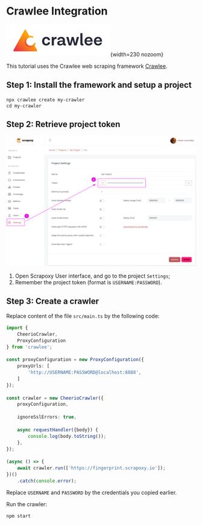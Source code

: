 # Crawlee Integration

![Crawlee](crawlee.svg){width=230 nozoom}

This tutorial uses the Crawlee web scraping framework [Crawlee](https://crawlee.dev). 


## Step 1: Install the framework and setup a project

```shell
npx crawlee create my-crawler
cd my-crawler
```


## Step 2: Retrieve project token

![Token](../token.png)

1. Open Scrapoxy User interface, and go to the project `Settings`;
2. Remember the project token (format is `USERNAME:PASSWORD`).


## Step 3: Create a crawler

Replace content of the file `src/main.ts` by the following code:

```typescript
import {
    CheerioCrawler,
    ProxyConfiguration
} from 'crawlee';

const proxyConfiguration = new ProxyConfiguration({
    proxyUrls: [
        'http://USERNAME:PASSWORD@localhost:8888',
    ]
});

const crawler = new CheerioCrawler({
    proxyConfiguration,

    ignoreSslErrors: true,

    async requestHandler({body}) {
        console.log(body.toString());
    },
});

(async () => {
    await crawler.run(['https://fingerprint.scrapoxy.io']);
})()
    .catch(console.error);
```

Replace `USERNAME` and `PASSWORD` by the credentials you copied earlier.

Run the crawler:

```shell
npm start
```

